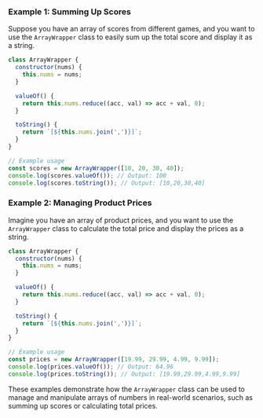 ### Example 1: Summing Up Scores
Suppose you have an array of scores from different games, and you want to use the `ArrayWrapper` class to easily sum up the total score and display it as a string.

```javascript
class ArrayWrapper {
  constructor(nums) {
    this.nums = nums;
  }

  valueOf() {
    return this.nums.reduce((acc, val) => acc + val, 0);
  }

  toString() {
    return `[${this.nums.join(',')}]`;
  }
}

// Example usage
const scores = new ArrayWrapper([10, 20, 30, 40]);
console.log(scores.valueOf()); // Output: 100
console.log(scores.toString()); // Output: [10,20,30,40]
```

### Example 2: Managing Product Prices
Imagine you have an array of product prices, and you want to use the `ArrayWrapper` class to calculate the total price and display the prices as a string.

```javascript
class ArrayWrapper {
  constructor(nums) {
    this.nums = nums;
  }

  valueOf() {
    return this.nums.reduce((acc, val) => acc + val, 0);
  }

  toString() {
    return `[${this.nums.join(',')}]`;
  }
}

// Example usage
const prices = new ArrayWrapper([19.99, 29.99, 4.99, 9.99]);
console.log(prices.valueOf()); // Output: 64.96
console.log(prices.toString()); // Output: [19.99,29.99,4.99,9.99]
```

These examples demonstrate how the `ArrayWrapper` class can be used to manage and manipulate arrays of numbers in real-world scenarios, such as summing up scores or calculating total prices.

